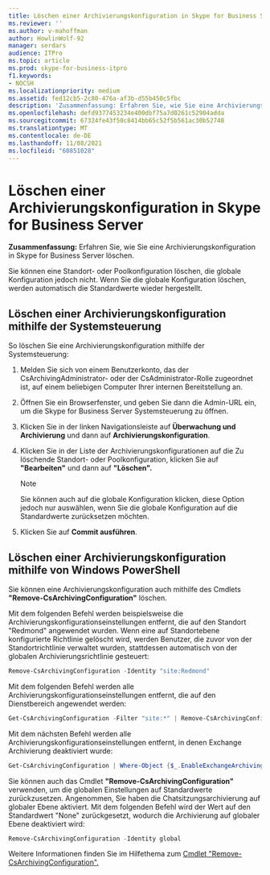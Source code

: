 ```yaml
---
title: Löschen einer Archivierungskonfiguration in Skype for Business Server
ms.reviewer: ''
ms.author: v-mahoffman
author: HowlinWolf-92
manager: serdars
audience: ITPro
ms.topic: article
ms.prod: skype-for-business-itpro
f1.keywords:
- NOCSH
ms.localizationpriority: medium
ms.assetid: fed12cb5-2c80-476a-af3b-d55b450c5fbc
description: 'Zusammenfassung: Erfahren Sie, wie Sie eine Archivierungskonfiguration in Skype for Business Server löschen.'
ms.openlocfilehash: defd9377453234e400dbf75a7d0261c52904adda
ms.sourcegitcommit: 67324fe43f50c8414bb65c52f5b561ac30b52748
ms.translationtype: MT
ms.contentlocale: de-DE
ms.lasthandoff: 11/08/2021
ms.locfileid: "60851028"
---
```

# <a name="delete-an-archiving-configuration-in-skype-for-business-server"></a>Löschen einer Archivierungskonfiguration in Skype for Business Server

**Zusammenfassung:** Erfahren Sie, wie Sie eine Archivierungskonfiguration in Skype for Business Server löschen.
  
Sie können eine Standort- oder Poolkonfiguration löschen, die globale Konfiguration jedoch nicht. Wenn Sie die globale Konfiguration löschen, werden automatisch die Standardwerte wieder hergestellt.
  
## <a name="delete-an-archiving-configuration-by-using-the-control-panel"></a>Löschen einer Archivierungskonfiguration mithilfe der Systemsteuerung

So löschen Sie eine Archivierungskonfiguration mithilfe der Systemsteuerung:
  
1. Melden Sie sich von einem Benutzerkonto, das der CsArchivingAdministrator- oder der CsAdministrator-Rolle zugeordnet ist, auf einem beliebigen Computer Ihrer internen Bereitstellung an. 
    
2. Öffnen Sie ein Browserfenster, und geben Sie dann die Admin-URL ein, um die Skype for Business Server Systemsteuerung zu öffnen. 
    
3. Klicken Sie in der linken Navigationsleiste auf **Überwachung und Archivierung** und dann auf **Archivierungskonfiguration**.
    
4. Klicken Sie in der Liste der Archivierungskonfigurationen auf die Zu löschende Standort- oder Poolkonfiguration, klicken Sie auf **"Bearbeiten"** und dann auf **"Löschen".**
    
    > [!NOTE]
    > Sie können auch auf die globale Konfiguration klicken, diese Option jedoch nur auswählen, wenn Sie die globale Konfiguration auf die Standardwerte zurücksetzen möchten. 
  
5. Klicken Sie auf **Commit ausführen**.
    
## <a name="delete-an-archiving-configuration-by-using-windows-powershell"></a>Löschen einer Archivierungskonfiguration mithilfe von Windows PowerShell

Sie können eine Archivierungskonfiguration auch mithilfe des Cmdlets **"Remove-CsArchivingConfiguration"** löschen.
  
Mit dem folgenden Befehl werden beispielsweise die Archivierungskonfigurationseinstellungen entfernt, die auf den Standort "Redmond" angewendet wurden. Wenn eine auf Standortebene konfigurierte Richtlinie gelöscht wird, werden Benutzer, die zuvor von der Standortrichtlinie verwaltet wurden, stattdessen automatisch von der globalen Archivierungsrichtlinie gesteuert:
  
```PowerShell
Remove-CsArchivingConfiguration -Identity "site:Redmond"
```

Mit dem folgenden Befehl werden alle Archivierungskonfigurationseinstellungen entfernt, die auf den Dienstbereich angewendet werden:
  
```PowerShell
Get-CsArchivingConfiguration -Filter "site:*" | Remove-CsArchivingConfiguration
```

Mit dem nächsten Befehl werden alle Archivierungskonfigurationseinstellungen entfernt, in denen Exchange Archivierung deaktiviert wurde:
  
```PowerShell
Get-CsArchivingConfiguration | Where-Object {$_.EnableExchangeArchiving -eq $False} | Remove-CsArchivingConfiguration
```

Sie können auch das Cmdlet **"Remove-CsArchivingConfiguration"** verwenden, um die globalen Einstellungen auf Standardwerte zurückzusetzen. Angenommen, Sie haben die Chatsitzungsarchivierung auf globaler Ebene aktiviert. Mit dem folgenden Befehl wird der Wert auf den Standardwert "None" zurückgesetzt, wodurch die Archivierung auf globaler Ebene deaktiviert wird:
  
```PowerShell
Remove-CsArchivingConfiguration -Identity global
```

Weitere Informationen finden Sie im Hilfethema zum [Cmdlet "Remove-CsArchivingConfiguration".](/powershell/module/skype/remove-csarchivingconfiguration?view=skype-ps)